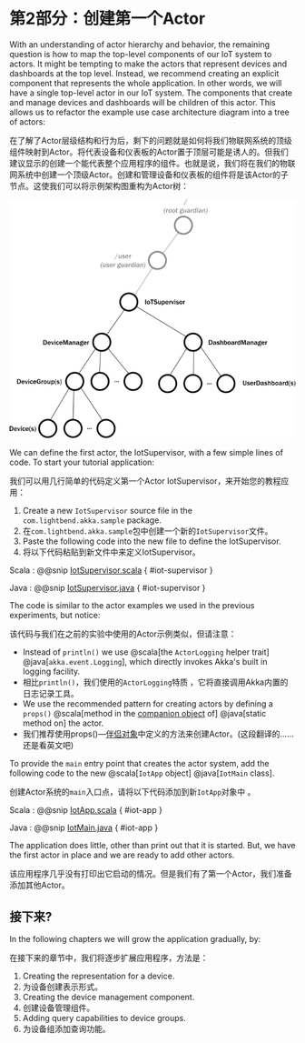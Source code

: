 # 第2部分：创建第一个Actor

With an understanding of actor hierarchy and behavior, the remaining question is how to map the top-level components of our IoT system to actors. It might be tempting to make the actors that represent devices and dashboards at the top level. Instead, we recommend creating an explicit component that represents the whole application. In other words, we will have a single top-level actor in our IoT system. The components that create and manage devices and dashboards will be children of this actor. This allows us to refactor the example use case architecture diagram into a tree of actors:

在了解了Actor层级结构和行为后，剩下的问题就是如何将我们物联网系统的顶级组件映射到Actor。将代表设备和仪表板的Actor置于顶层可能是诱人的。但我们建议显示的创建一个能代表整个应用程序的组件。也就是说，我们将在我们的物联网系统中创建一个顶级Actor。创建和管理设备和仪表板的组件将是该Actor的子节点。这使我们可以将示例架构图重构为Actor树：

![actor tree diagram of the architecture](diagrams/arch_tree_diagram.png)

We can define the first actor, the IotSupervisor, with a few simple lines of code. To start your tutorial application:

我们可以用几行简单的代码定义第一个Actor IotSupervisor，来开始您的教程应用：

1. Create a new `IotSupervisor` source file in the `com.lightbend.akka.sample` package.
1. 在`com.lightbend.akka.sample`包中创建一个新的`IotSupervisor`文件。
1. Paste the following code into the new file to define the IotSupervisor.
1. 将以下代码粘贴到新文件中来定义IotSupervisor。

Scala
:   @@snip [IotSupervisor.scala]($code$/scala/tutorial_2/IotSupervisor.scala) { #iot-supervisor }

Java
:   @@snip [IotSupervisor.java]($code$/java/jdocs/tutorial_2/IotSupervisor.java) { #iot-supervisor }

The code is similar to the actor examples we used in the previous experiments, but notice:

该代码与我们在之前的实验中使用的Actor示例类似，但请注意：

* Instead of `println()` we use @scala[the `ActorLogging` helper trait] @java[`akka.event.Logging`], which directly invokes Akka's built in logging facility.
* 相比`println()`，我们使用的`ActorLogging`特质 ，它将直接调用Akka内置的日志记录工具。
* We use the recommended pattern for creating actors by defining a `props()` @scala[method in the [companion object](http://docs.scala-lang.org/tutorials/tour/singleton-objects.html#companions) of] @java[static method on] the actor.
* 我们推荐使用props()—[伴侣对象](http://docs.scala-lang.org/tutorials/tour/singleton-objects.html#companions)中定义的方法来创建Actor。(这段翻译的……还是看英文吧)

To provide the `main` entry point that creates the actor system, add the following code to the new @scala[`IotApp` object] @java[`IotMain` class].

创建Actor系统的`main`入口点，请将以下代码添加到新`IotApp`对象中 。

Scala
:   @@snip [IotApp.scala]($code$/scala/tutorial_2/IotApp.scala) { #iot-app }

Java
:   @@snip [IotMain.java]($code$/java/jdocs/tutorial_2/IotMain.java) { #iot-app }

The application does little, other than print out that it is started. But, we have the first actor in place and we are ready to add other actors.

该应用程序几乎没有打印出它启动的情况。但是我们有了第一个Actor，我们准备添加其他Actor。

## 接下来?

In the following chapters we will grow the application gradually, by:

在接下来的章节中，我们将逐步扩展应用程序，方法是：

  1. Creating the representation for a device.
  2. 为设备创建表示形式。
  3. Creating the device management component.
  4. 创建设备管理组件。
  5. Adding query capabilities to device groups.
  6. 为设备组添加查询功能。

